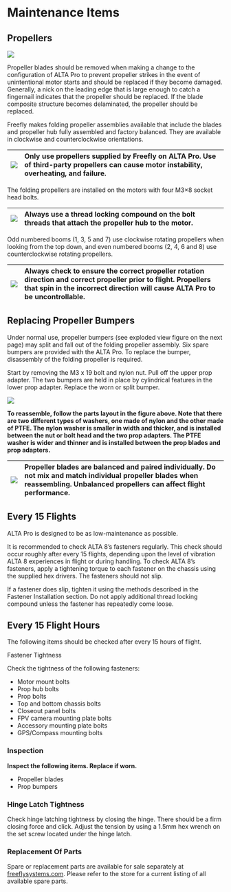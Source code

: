 # Maintenance Items

## **Propellers**



![](https://lh4.googleusercontent.com/s7uFFgStLcp3H4pge-foXweCRsX1PdjJ5XWnW3HbAlBxVA7hwSWz6M6simcuZEK8dX3J_0It7q-GuEIdmGeaIE0dw1ifoz4PiPeVFk5w5sWWwTmDBBfqXK1w8amyxZU_aYIr71Se)

Propeller blades should be removed when making a change to the configuration of ALTA Pro to prevent propeller strikes in the event of unintentional motor starts and should be replaced if they become damaged. Generally, a nick on the leading edge that is large enough to catch a fingernail indicates that the propeller should be replaced. If the blade composite structure becomes delaminated, the propeller should be replaced.

Freefly makes folding propeller assemblies available that include the blades and propeller hub fully assembled and factory balanced. They are available in clockwise and counterclockwise orientations.

| ![](https://lh4.googleusercontent.com/bPkNb0uGJf01_9S4NRCzx14N-NUHMfGqpk2GDZKvsHOC0TEqvbyeMwd1-JmoIqvsXpRd6iSvSVSkqcIvEsaytY1mq7DhdAcKUBaRYelz8pTcPy54V3ITJBf2mYm6kzjANyNLXB2S) | **Only use propellers supplied by Freefly on ALTA Pro. Use of third-party propellers can cause motor instability, overheating, and failure.** |
| :--- | :--- |


The folding propellers are installed on the motors with four M3×8 socket head bolts.

| ![](https://lh4.googleusercontent.com/bPkNb0uGJf01_9S4NRCzx14N-NUHMfGqpk2GDZKvsHOC0TEqvbyeMwd1-JmoIqvsXpRd6iSvSVSkqcIvEsaytY1mq7DhdAcKUBaRYelz8pTcPy54V3ITJBf2mYm6kzjANyNLXB2S) | **Always use a thread locking compound on the bolt threads that attach the propeller hub to the motor.** |
| :--- | :--- |


Odd numbered booms \(1, 3, 5 and 7\) use clockwise rotating propellers when looking from the top down, and even numbered booms \(2, 4, 6 and 8\) use counterclockwise rotating propellers.

| ![](https://lh5.googleusercontent.com/b0z4o4yMxQeV8z7I93ZpTlSyAqQ8XrOX5VQDOAqn73iMA2rnqSYP3F9VGliP2WRyBe7YIPrcSGWCiI6XWf_2dScGHGFLyxo4paycq71ktk9cF6MCxo_W6aUdihv6oQkKrMsMJHQc) | **Always check to ensure the correct propeller rotation direction and correct propeller prior to flight. Propellers that spin in the incorrect direction will cause ALTA Pro to be uncontrollable.** |
| :--- | :--- |


## **Replacing Propeller Bumpers**

Under normal use, propeller bumpers \(see exploded view figure on the next page\) may split and fall out of the folding propeller assembly. Six spare bumpers are provided with the ALTA Pro. To replace the bumper, disassembly of the folding propeller is required.

Start by removing the M3 x 19 bolt and nylon nut. Pull off the upper prop adapter. The two bumpers are held in place by cylindrical features in the lower prop adapter. Replace the worn or split bumper.

![](https://lh4.googleusercontent.com/Js9SwoLYe8wwCN69YE1QLXUHbTxYqPDCwMFBLi16K40nrECsWOhuHU9nIgRMcInxua0YD2Cy0eqhuedf2oW_lECgDA2Z8FK-2Zz3gt5Gpd5isb6HsH7YabtoRAiDlnAxXxmyevBc)

**To reassemble, follow the parts layout in the figure above. Note that there are two different types of washers, one made of nylon and the other made of PTFE. The nylon washer is smaller in width and thicker, and is installed between the nut or bolt head and the two prop adapters. The PTFE washer is wider and thinner and is installed between the prop blades and prop adapters.**  


| ![](https://lh4.googleusercontent.com/HpkEwm74tCXUHVxImUfvCUkE04-iQ-h21xWSkmyaEQP5CzrLm4OysE2cnVw0DON3CuMoEmrgzff2GmjRm21o-IwCWSyTs0Ucol0e7o1yR2o_okWGSGOJ2iEpgutZiLaMSubR7i6c) | **Propeller blades are balanced and paired individually. Do not mix and match individual propeller blades when reassembling. Unbalanced propellers can affect flight performance.** |
| :--- | :--- |


## **Every 15 Flights**

ALTA Pro is designed to be as low-maintenance as possible.

It is recommended to check ALTA 8’s fasteners regularly. This check should occur roughly after every 15 flights, depending upon the level of vibration ALTA 8 experiences in flight or during handling. To check ALTA 8’s fasteners, apply a tightening torque to each fastener on the chassis using the supplied hex drivers. The fasteners should not slip.

If a fastener does slip, tighten it using the methods described in the Fastener Installation section. Do not apply additional thread locking compound unless the fastener has repeatedly come loose.

## **Every 15 Flight Hours**

The following items should be checked after every 15 hours of flight.

Fastener Tightness

Check the tightness of the following fasteners:

* Motor mount bolts
* Prop hub bolts
* Prop bolts
* Top and bottom chassis bolts
* Closeout panel bolts
* FPV camera mounting plate bolts
* Accessory mounting plate bolts
* GPS/Compass mounting bolts

### **Inspection**

**Inspect the following items. Replace if worn.**

* Propeller blades
* Prop bumpers

### **Hinge Latch Tightness**

Check hinge latching tightness by closing the hinge. There should be a firm closing force and click. Adjust the tension by using a 1.5mm hex wrench on the set screw located under the hinge latch.

### **Replacement Of Parts**

Spare or replacement parts are available for sale separately at [freeflysystems.com](https://freeflysystems.com). Please refer to the store for a current listing of all available spare parts.  


